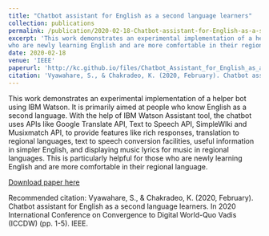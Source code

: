 ```yaml
---
title: "Chatbot assistant for English as a second language learners"
collection: publications
permalink: /publication/2020-02-18-Chatbot-assistant-for-English-as-a-second-language-learners
excerpt: 'This work demonstrates an experimental implementation of a helper bot using IBM Watson. It is primarily aimed at people who know English as a second language. With the help of IBM Watson Assistant tool, the chatbot uses APIs like Google Translate API, Text to Speech API, SimpleWIki and Musixmatch API, to provide features like rich responses, translation to regional languages, text to speech conversion facilities,  useful information in simpler English, and displaying music lyrics for music in regional languages. This is particularly helpful for those
who are newly learning English and are more comfortable in their regional language.'
date: 2020-02-18
venue: 'IEEE'
paperurl: 'http://kc.github.io/files/Chatbot_Assistant_for_English_as_a_Second_Language_Learners.pdf'
citation: 'Vyawahare, S., & Chakradeo, K. (2020, February). Chatbot assistant for English as a second language learners. In 2020 International Conference on Convergence to Digital World-Quo Vadis (ICCDW) (pp. 1-5). IEEE.'
---
```

This work demonstrates an experimental implementation of a helper bot using IBM Watson. It is primarily aimed at people who know English as a second language. With the help of IBM Watson Assistant tool, the chatbot uses APIs like Google Translate API, Text to Speech API, SimpleWIki and Musixmatch API, to provide features like rich responses, translation to regional languages, text to speech conversion facilities,  useful information in simpler English, and displaying music lyrics for music in regional languages. This is particularly helpful for those
who are newly learning English and are more comfortable in their regional language.

[Download paper here](http://academicpages.github.io/files/Chatbot_Assistant_for_English_as_a_Second_Language_Learners.pdf)

Recommended citation: Vyawahare, S., & Chakradeo, K. (2020, February). Chatbot assistant for English as a second language learners. In 2020 International Conference on Convergence to Digital World-Quo Vadis (ICCDW) (pp. 1-5). IEEE.

